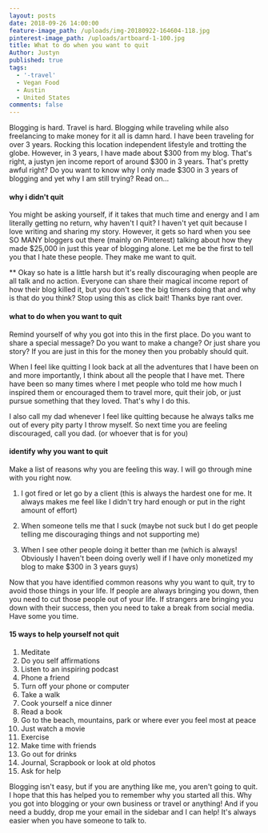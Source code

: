 ```yaml
---
layout: posts
date: 2018-09-26 14:00:00
feature-image_path: /uploads/img-20180922-164604-118.jpg
pinterest-image_path: /uploads/artboard-1-100.jpg
title: What to do when you want to quit
Author: Justyn
published: true
tags:
  - '-travel'
  - Vegan Food
  - Austin
  - United States
comments: false
---
```


Blogging is hard. Travel is hard. Blogging while traveling while also freelancing to make money for it all is damn hard. I have been traveling for over 3 years. Rocking this location independent lifestyle and trotting the globe. However, in 3 years, I have made about $300 from my blog. That's right, a justyn jen income report of around $300 in 3 years. That's pretty awful right? Do you want to know why I only made $300 in 3 years of blogging and yet why I am still trying? Read on...

#### why i didn't quit

You might be asking yourself, if it takes that much time and energy and I am literally getting no return, why haven't I quit? I haven't yet quit because I love writing and sharing my story. However, it gets so hard when you see SO MANY bloggers out there (mainly on Pinterest) talking about how they made $25,000 in just this year of blogging alone. Let me be the first to tell you that I hate these people. They make me want to quit.&nbsp;

\*\* Okay so hate is a little harsh but it's really discouraging when people are all talk and no action. Everyone can share their magical income report of how their blog killed it, but you don't see the big timers doing that and why is that do you think? Stop using this as click bait! Thanks bye rant over.

#### what to do when you want to quit

Remind yourself of why you got into this in the first place. Do you want to share a special message? Do you want to make a change? Or just share you story? If you are just in this for the money then you probably should quit.&nbsp;

When I feel like quitting I look back at all the adventures that I have been on and more importantly, I think about all the people that I have met. There have been so many times where I met people who told me how much I inspired them or encouraged them to travel more, quit their job, or just pursue something that they loved. That's why I do this.&nbsp;

I also call my dad whenever I feel like quitting because he always talks me out of every pity party I throw myself. So next time you are feeling discouraged, call you dad. (or whoever that is for you)

#### identify why you want to quit

Make a list of reasons why you are feeling this way. I will go through mine with you right now.

1. I got fired or let go by a client (this is always the hardest one for me. It always makes me feel like I didn't try hard enough or put in the right amount of effort)

2. When someone tells me that I suck (maybe not suck but I do get people telling me discouraging things and not supporting me)

3. When I see other people doing it better than me (which is always! Obviously I haven't been doing overly well if I have only monetized my blog to make $300 in 3 years guys)

Now that you have identified common reasons why you want to quit, try to avoid those things in your life. If people are always bringing you down, then you need to cut those people out of your life. If strangers are bringing you down with their success, then you need to take a break from social media. Have some you time.

#### 15 ways to help yourself not quit

1. Meditate
2. Do you self affirmations
3. Listen to an inspiring podcast
4. Phone a friend
5. Turn off your phone or computer
6. Take a walk
7. Cook yourself a nice dinner
8. Read a book
9. Go to the beach, mountains, park or where ever you feel most at peace
10. Just watch a movie
11. Exercise
12. Make time with friends
13. Go out for drinks
14. Journal, Scrapbook or look at old photos
15. Ask for help

Blogging isn't easy, but if you are anything like me, you aren't going to quit. I hope that this has helped you to remember why you started all this. Why you got into blogging or your own business or travel or anything! And if you need a buddy, drop me your email in the sidebar and I can help! It's always easier when you have someone to talk to.&nbsp;